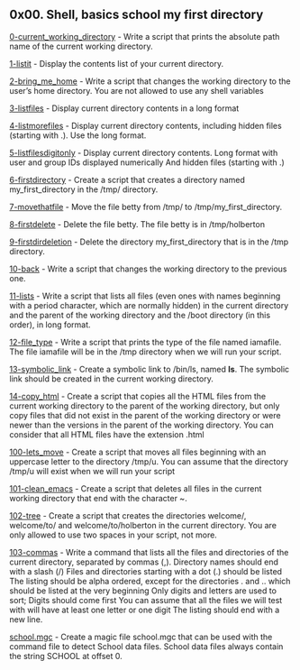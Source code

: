 ## 0x00. Shell, basics  school my first directory 

[0-current_working_directory](./0-current_working_directory) - Write a script that prints the absolute path name of the current working directory. 

[1-listit](./1-listit) - Display the contents list of your current directory. 

[2-bring_me_home](./2-bring_me_home) - Write a script that changes the working directory to the user’s home directory. You are not allowed to use any shell variables

[3-listfiles](./3-listfiles) - Display current directory contents in a long format 

[4-listmorefiles](./4-listmorefiles) - Display current directory contents, including hidden files (starting with .). Use the long format. 

[5-listfilesdigitonly](./5-listfilesdigitonly) - Display current directory contents. Long format with user and group IDs displayed numerically And hidden files (starting with .) 

[6-firstdirectory](./6-firstdirectory) - Create a script that creates a directory named my_first_directory in the /tmp/ directory. 

[7-movethatfile](./7-movethatfile) - Move the file betty from /tmp/ to /tmp/my_first_directory. 

[8-firstdelete](./8-firstdelete) - Delete the file betty. The file betty is in /tmp/holberton 

[9-firstdirdeletion](./9-firstdirdeletion) - Delete the directory my_first_directory that is in the /tmp directory. 

[10-back](./10-back) - Write a script that changes the working directory to the previous one. 

[11-lists](./11-lists) - Write a script that lists all files (even ones with names beginning with a period character, which are normally hidden) in the current directory and the parent of the working directory and the /boot directory (in this order), in long format. 

[12-file_type](./12-file_type) - Write a script that prints the type of the file named iamafile. The file iamafile will be in the /tmp directory when we will run your script. 

[13-symbolic_link](./13-symbolic_link) - Create a symbolic link to /bin/ls, named __ls__. The symbolic link should be created in the current working directory. 

[14-copy_html](./14-copy_html) - Create a script that copies all the HTML files from the current working directory to the parent of the working directory, but only copy files that did not exist in the parent of the working directory or were newer than the versions in the parent of the working directory. You can consider that all HTML files have the extension .html 

[100-lets_move](./100-lets_move) - Create a script that moves all files beginning with an uppercase letter to the directory /tmp/u. You can assume that the directory /tmp/u will exist when we will run your script 

[101-clean_emacs](./101-clean_emacs) - Create a script that deletes all files in the current working directory that end with the character ~. 

[102-tree](./102-tree) - Create a script that creates the directories welcome/, welcome/to/ and welcome/to/holberton in the current directory. You are only allowed to use two spaces in your script, not more. 

[103-commas](./103-commas) - Write a command that lists all the files and directories of the current directory, separated by commas (,). Directory names should end with a slash (/) Files and directories starting with a dot (.) should be listed The listing should be alpha ordered, except for the directories . and .. which should be listed at the very beginning Only digits and letters are used to sort; Digits should come first You can assume that all the files we will test with will have at least one letter or one digit The listing should end with a new line. 

[school.mgc](./school.mgc) - Create a magic file school.mgc that can be used with the command file to detect School data files. School data files always contain the string SCHOOL at offset 0.

